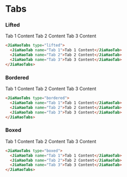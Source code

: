 <script setup lang="ts">
import {JiaHaoTabs, JiaHaoTab} from 'jiahao-vue'

const types = ['Bordered', 'Boxed', 'Lifted'] as const
</script>

# Tabs

### Lifted

<JiaHaoTabs type="lifted">
    <JiaHaoTab name="Preview">
        <JiaHaoTabs type="lifted">
        <JiaHaoTab name="Tab 1">Tab 1 Content</JiaHaoTab>
        <JiaHaoTab name="Tab 2">Tab 2 Content</JiaHaoTab>
        <JiaHaoTab name="Tab 3">Tab 3 Content</JiaHaoTab>
    </JiaHaoTabs>
    </JiaHaoTab>
<JiaHaoTab name="Code">

```html
<JiaHaoTabs type="lifted">
  <JiaHaoTab name="Tab 1">Tab 1 Content</JiaHaoTab>
  <JiaHaoTab name="Tab 2">Tab 2 Content</JiaHaoTab>
  <JiaHaoTab name="Tab 3">Tab 3 Content</JiaHaoTab>
</JiaHaoTabs>
```

</JiaHaoTab>

</JiaHaoTabs>

### Bordered

<JiaHaoTabs type="lifted">
    <JiaHaoTab name="Preview">
        <JiaHaoTabs type="bordered">
        <JiaHaoTab name="Tab 1">Tab 1 Content</JiaHaoTab>
        <JiaHaoTab name="Tab 2">Tab 2 Content</JiaHaoTab>
        <JiaHaoTab name="Tab 3">Tab 3 Content</JiaHaoTab>
    </JiaHaoTabs>
    </JiaHaoTab>
<JiaHaoTab name="Code">

```html
<JiaHaoTabs type="bordered">
  <JiaHaoTab name="Tab 1">Tab 1 Content</JiaHaoTab>
  <JiaHaoTab name="Tab 2">Tab 2 Content</JiaHaoTab>
  <JiaHaoTab name="Tab 3">Tab 3 Content</JiaHaoTab>
</JiaHaoTabs>
```

</JiaHaoTab>

</JiaHaoTabs>

### Boxed

<JiaHaoTabs type="lifted">
    <JiaHaoTab name="Preview">
        <JiaHaoTabs type="boxed">
        <JiaHaoTab name="Tab 1">Tab 1 Content</JiaHaoTab>
        <JiaHaoTab name="Tab 2">Tab 2 Content</JiaHaoTab>
        <JiaHaoTab name="Tab 3">Tab 3 Content</JiaHaoTab>
    </JiaHaoTabs>
    </JiaHaoTab>
<JiaHaoTab name="Code">

```html
<JiaHaoTabs type="boxed">
  <JiaHaoTab name="Tab 1">Tab 1 Content</JiaHaoTab>
  <JiaHaoTab name="Tab 2">Tab 2 Content</JiaHaoTab>
  <JiaHaoTab name="Tab 3">Tab 3 Content</JiaHaoTab>
</JiaHaoTabs>
```

</JiaHaoTab>

</JiaHaoTabs>
